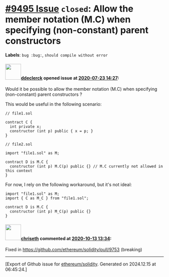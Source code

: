 # [\#9495 Issue](https://github.com/ethereum/solidity/issues/9495) `closed`: Allow the member notation (M.C) when specifying (non-constant) parent constructors
**Labels**: `bug :bug:`, `should compile without error`


#### <img src="https://avatars.githubusercontent.com/u/30687695?u=3bc8c78ea8bbba451df27b39b7a6def03a202b71&v=4" width="50">[ddeclerck](https://github.com/ddeclerck) opened issue at [2020-07-23 14:27](https://github.com/ethereum/solidity/issues/9495):

Would it be possible to allow the member notation (M.C) when specifying (non-constant) parent constructors ?

This would be useful in the following scenario:
```
// file1.sol

contract C {
  int private x;
  constructor (int p) public { x = p; }
}

// file2.sol

import "file1.sol" as M;

contract D is M.C {
  constructor (int p) M.C(p) public {} // M.C currently not allowed in this context
}
```

For now, I rely on the following workaround, but it's not ideal:
```
import "file1.sol" as M;
import { C as M_C } from "file1.sol";

contract D is M.C {
  constructor (int p) M_C(p) public {}
}
```


#### <img src="https://avatars.githubusercontent.com/u/9073706?v=4" width="50">[chriseth](https://github.com/chriseth) commented at [2020-10-13 13:34](https://github.com/ethereum/solidity/issues/9495#issuecomment-707741958):

Fixed in https://github.com/ethereum/solidity/pull/9753 (breaking)


-------------------------------------------------------------------------------



[Export of Github issue for [ethereum/solidity](https://github.com/ethereum/solidity). Generated on 2024.12.15 at 06:45:24.]
